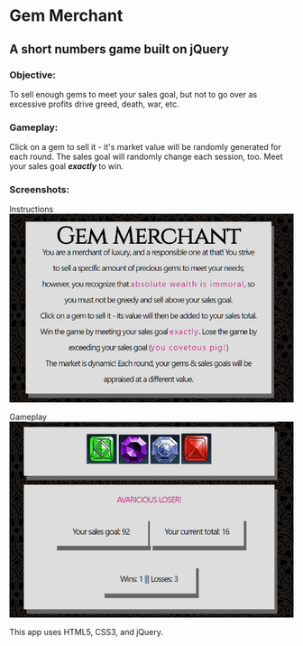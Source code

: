 # Gem Merchant
## A short numbers game built on jQuery

### Objective:
To sell enough gems to meet your sales goal, but not to go over as excessive profits drive greed, death, war, etc.

### Gameplay:
Click on a gem to sell it - it's market value will be randomly generated for each round. The sales goal will randomly change each session, too.
Meet your sales goal **_exactly_** to win.

### Screenshots:
Instructions
![Instructions](Images/screen1.PNG)

Gameplay
![Gameplay](Images/screen2.PNG)

This app uses HTML5, CSS3, and jQuery.
